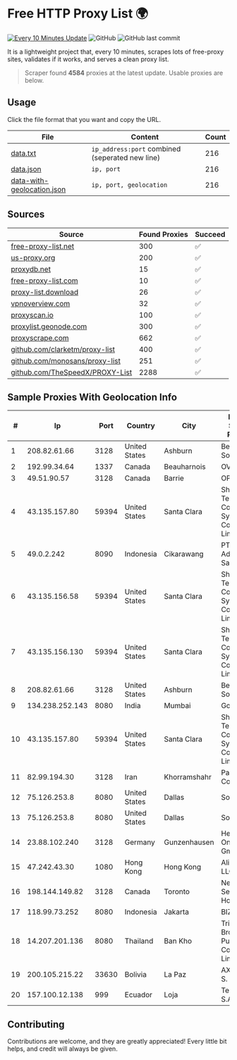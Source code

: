 
# Free HTTP Proxy List 🌍

[![Every 10 Minutes Update](https://github.com/mertguvencli/http-proxy-list/actions/workflows/main.yml/badge.svg?branch=main)](https://github.com/mertguvencli/http-proxy-list/actions/workflows/main.yml)
![GitHub](https://img.shields.io/github/license/mertguvencli/http-proxy-list)
![GitHub last commit](https://img.shields.io/github/last-commit/mertguvencli/http-proxy-list)

It is a lightweight project that, every 10 minutes, scrapes lots of free-proxy sites, validates if it works, and serves a clean proxy list.


> Scraper found **4584** proxies at the latest update. Usable proxies are below.

## Usage

Click the file format that you want and copy the URL.


|File|Content|Count|
|----|-------|-----|
|[data.txt](https://raw.githubusercontent.com/mertguvencli/http-proxy-list/main/proxy-list/data.txt)|`ip_address:port` combined (seperated new line)|216|
|[data.json](https://raw.githubusercontent.com/mertguvencli/http-proxy-list/main/proxy-list/data.json)|`ip, port`|216|
|[data-with-geolocation.json](https://raw.githubusercontent.com/mertguvencli/http-proxy-list/main/proxy-list/data-with-geolocation.json)|`ip, port, geolocation`|216|

## Sources

|Source|Found Proxies|Succeed|
|------|-------------|-------|
|[free-proxy-list.net](https://free-proxy-list.net)|300|✅|
|[us-proxy.org](https://www.us-proxy.org)|200|✅|
|[proxydb.net](http://proxydb.net)|15|✅|
|[free-proxy-list.com](https://free-proxy-list.com/?page=&port=&type%5B%5D=http&type%5B%5D=https&up_time=0&search=Search)|10|✅|
|[proxy-list.download](https://www.proxy-list.download/HTTP)|26|✅|
|[vpnoverview.com](https://vpnoverview.com/privacy/anonymous-browsing/free-proxy-servers)|32|✅|
|[proxyscan.io](https://www.proxyscan.io)|100|✅|
|[proxylist.geonode.com](https://proxylist.geonode.com/api/proxy-list?limit=300&page=1&sort_by=lastChecked&sort_type=desc&protocols=http,https)|300|✅|
|[proxyscrape.com](https://api.proxyscrape.com/v2/?request=displayproxies&protocol=http&timeout=10000&country=all&ssl=all&anonymity=all)|662|✅|
|[github.com/clarketm/proxy-list](https://raw.githubusercontent.com/clarketm/proxy-list/master/proxy-list-raw.txt)|400|✅|
|[github.com/monosans/proxy-list](https://raw.githubusercontent.com/monosans/proxy-list/main/proxies/http.txt)|251|✅|
|[github.com/TheSpeedX/PROXY-List](https://raw.githubusercontent.com/TheSpeedX/PROXY-List/master/http.txt)|2288|✅|


## Sample Proxies With Geolocation Info

|#|Ip|Port|Country|City|Internet Service Provider|
|-|--|----|-------|----|-------------------------|
|1|208.82.61.66|3128|United States|Ashburn|Bernardi Sounds|
|2|192.99.34.64|1337|Canada|Beauharnois|OVH SAS|
|3|49.51.90.57|3128|Canada|Barrie|OPHL|
|4|43.135.157.80|59394|United States|Santa Clara|Shenzhen Tencent Computer Systems Company Limited|
|5|49.0.2.242|8090|Indonesia|Cikarawang|PT Usaha Adi Sanggoro|
|6|43.135.156.58|59394|United States|Santa Clara|Shenzhen Tencent Computer Systems Company Limited|
|7|43.135.156.130|59394|United States|Santa Clara|Shenzhen Tencent Computer Systems Company Limited|
|8|208.82.61.66|3128|United States|Ashburn|Bernardi Sounds|
|9|134.238.252.143|8080|India|Mumbai|Google LLC|
|10|43.135.157.80|59394|United States|Santa Clara|Shenzhen Tencent Computer Systems Company Limited|
|11|82.99.194.30|3128|Iran|Khorramshahr|ParsOnline Co.|
|12|75.126.253.8|8080|United States|Dallas|SoftLayer|
|13|75.126.253.8|8080|United States|Dallas|SoftLayer|
|14|23.88.102.240|3128|Germany|Gunzenhausen|Hetzner Online GmbH|
|15|47.242.43.30|1080|Hong Kong|Hong Kong|Alibaba.com LLC|
|16|198.144.149.82|3128|Canada|Toronto|Netminders Server Hosting|
|17|118.99.73.252|8080|Indonesia|Jakarta|BIZNET|
|18|14.207.201.136|8080|Thailand|Ban Kho|Triple T Broadband Public Company Limited|
|19|200.105.215.22|33630|Bolivia|La Paz|AXS Bolivia S. A.|
|20|157.100.12.138|999|Ecuador|Loja|Telconet S.A|



## Contributing

Contributions are welcome, and they are greatly appreciated! Every
little bit helps, and credit will always be given.

